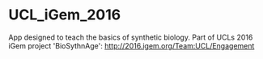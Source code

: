 # UCL_iGem_2016

App designed to teach the basics of synthetic biology. Part of UCLs 2016 iGem project 'BioSythnAge': http://2016.igem.org/Team:UCL/Engagement
